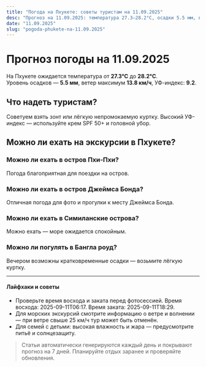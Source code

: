 ```yaml
---
title: "Погода на Пхукете: советы туристам на 11.09.2025"
desc: "Прогноз на 11.09.2025: температура 27.3–28.2°C, осадки 5.5 мм, ветер 13.8 км/ч. Советы туристам и рекомендации по экскурсиям."
date: "11.09.2025"
slug: "pogoda-phukete-na-11.09.2025"
---
```


# Прогноз погоды на 11.09.2025

На Пхукете ожидается температура от **27.3°C** до **28.2°C**.  
Уровень осадков — **5.5 мм**, ветер максимум **13.8 км/ч**, УФ-индекс: **9.2**.

## Что надеть туристам?
Советуем взять зонт или лёгкую непромокаемую куртку.
Высокий УФ-индекс — используйте крем SPF 50+ и головной убор.

## Можно ли ехать на экскурсии в Пхукете?

### Можно ли ехать в остров Пхи-Пхи?
Погода благоприятная для поездки на остров.

### Можно ли ехать в остров Джеймса Бонда?
Отличная погода для фото и прогулки к месту Джеймса Бонда.

### Можно ли ехать в Симиланские острова?
Можно ехать — море ожидается спокойным.

### Можно ли погулять в Бангла роуд?
Вечером возможны кратковременные осадки — возьмите лёгкую куртку.

---

#### Лайфхаки и советы
- Проверьте время восхода и заката перед фотосессией. Время восхода: 2025-09-11T06:17. Время заката: 2025-09-11T18:29.  
- Для морских экскурсий смотрите информацию о ветре и волнении — при ветре свыше 25 км/ч тур может быть отменён.  
- Для семей с детьми: высокая влажность и жара — предусмотрите питьё и солнцезащиту.

> Статьи автоматически генерируются каждый день и покрывают прогноз на 7 дней. Планируйте отдых заранее и проверяйте обновления.

